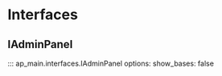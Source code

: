 # Interfaces


## IAdminPanel
::: ap_main.interfaces.IAdminPanel
    options:
        show_bases: false
